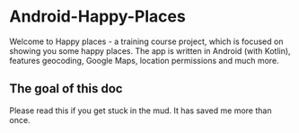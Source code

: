 # Android-Happy-Places
Welcome to Happy places - a training course project, which is focused on 
showing you some happy places. The app is written in Android (with Kotlin),
features geocoding, Google Maps, location permissions and much more.

## The goal of this doc
Please read this if you get stuck in the mud. It has saved me more than once. 